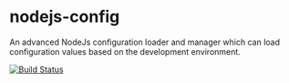 nodejs-config
=============

An advanced NodeJs configuration loader and manager which can load configuration values based on the development environment.

[![Build Status](https://travis-ci.org/harishanchu/nodejs-config.svg?branch=master)](https://travis-ci.org/harishanchu/nodejs-config)
